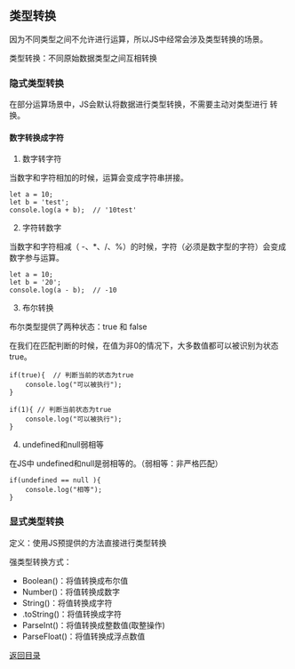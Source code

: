 ## 类型转换

因为不同类型之间不允许进行运算，所以JS中经常会涉及类型转换的场景。

类型转换：不同原始数据类型之间互相转换

### 隐式类型转换

在部分运算场景中，JS会默认将数据进行类型转换，不需要主动对类型进行
转换。

#### 数字转换成字符

1. 数字转字符

当数字和字符相加的时候，运算会变成字符串拼接。

```
let a = 10;
let b = 'test';
console.log(a + b);  // '10test'
```

2. 字符转数字

当数字和字符相减（ -、*、/、%）的时候，字符（必须是数字型的字符）会变成数字参与运算。

```
let a = 10;
let b = '20';
console.log(a - b);  // -10
```

3. 布尔转换

布尔类型提供了两种状态：true 和 false

在我们在匹配判断的时候，在值为非0的情况下，大多数值都可以被识别为状态true。

```
if(true){  // 判断当前的状态为true
    console.log("可以被执行");
}

if(1){ // 判断当前状态为true
    console.log("可以被执行");
}
```

4. undefined和null弱相等

在JS中 undefined和null是弱相等的。（弱相等：非严格匹配）

```
if(undefined == null ){
    console.log("相等");
}
```

### 显式类型转换

定义：使用JS预提供的方法直接进行类型转换

强类型转换方式：

  * Boolean()：将值转换成布尔值
  * Number()：将值转换成数字
  * String()：将值转换成字符
  * .toString()：将值转换成字符
  * ParseInt()：将值转换成整数值(取整操作)
  * ParseFloat()：将值转换成浮点数值

[返回目录](https://github.com/hanchn/couse-of-Javascript)



